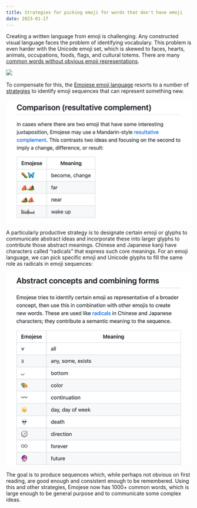 ```yaml
---
title: Strategies for picking emoji for words that don't have emoji
date: 2023-01-17
---
```


Creating a written language from emoji is challenging. Any constructed visual language faces the problem of identifying vocabulary. This problem is even harder with the Unicode emoji set, which is skewed to faces, hearts, animals, occupations, foods, flags, and cultural totems. There are many [common words without obvious emoji representations](https://github.com/JanMiksovsky/emojese/blob/main/docs/Challenges.md).

![](/images/2023/01/challenges.png)

To compensate for this, the [Emojese emoji language](https://emojese.org) resorts to a number of [strategies](https://github.com/JanMiksovsky/emojese/blob/main/docs/Guidelines.md) to identify emoji sequences that can represent something new.

![](/images/2023/01/comparison.png)

A particularly productive strategy is to designate certain emoji or glyphs to communicate abstract ideas and incorporate these into larger glyphs to contribute those abstract meanings. Chinese and Japanese kanji have characters called “radicals” that express such core meanings. For an emoji language, we can pick specific emoji and Unicode glyphs to fill the same role as radicals in emoji sequences:

![](/images/2023/01/concepts.png)

The goal is to produce sequences which, while perhaps not obvious on first reading, are good enough and consistent enough to be remembered. Using this and other strategies, Emojese now has 1000+ common words, which is large enough to be general purpose and to communicate some complex ideas.
